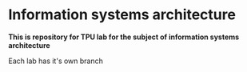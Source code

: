 # Information systems architecture
**This is repository for TPU lab for the subject of information systems architecture**

Each lab has it's own branch
